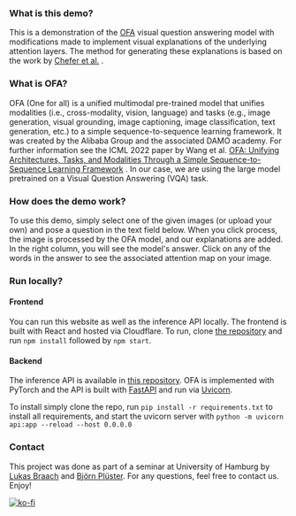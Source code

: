 ### What is this demo?
This is a demonstration of the [OFA](https://github.com/ofa-sys/ofa) visual question answering model with modifications
made to implement visual explanations of the underlying attention layers. The method for generating
these explanations is based on the work by [Chefer et al.](https://github.com/hila-chefer/Transformer-MM-Explainability)
.

### What is OFA?

OFA (One for all) is a unified multimodal pre-trained model that unifies modalities
(i.e., cross-modality, vision, language) and tasks (e.g., image generation, visual grounding,
image captioning, image classification, text generation, etc.) to a simple sequence-to-sequence
learning framework. It was created by the Alibaba Group and the associated DAMO academy. For further information see the
ICML 2022 paper by Wang et al.
[OFA: Unifying Architectures, Tasks, and Modalities Through a Simple Sequence-to-Sequence Learning Framework](http://arxiv.org/abs/2202.03052)
.
In our case, we are using the large model pretrained on a Visual Question Answering (VQA) task.

### How does the demo work?

To use this demo, simply select one of the given images (or upload your own) and pose a question
in the text field below. When you click process, the image is processed by the OFA model, and our explanations are
added. In the right column, you will see the model's answer. Click on any of the words
in the answer to see the associated attention map on your image.

### Run locally?
#### Frontend
You can run this website as well as the inference API locally. The frontend is built with React
and hosted via Cloudflare. To run, clone [the repository](https://github.com/lukasbraach/explainable-ofa)
and run ``npm install`` followed by ``npm start``.

#### Backend
The inference API is available in [this repository](https://github.com/bjoernpl/OFA_Explain). OFA is implemented
with PyTorch and the API is built with [FastAPI](https://fastapi.tiangolo.com/) and run via [Uvicorn](https://www.uvicorn.org/). 

To install simply clone the repo, run 
``
pip install -r requirements.txt
``
to install all requirements, and
start the uvicorn server with 
``
python -m uvicorn api:app --reload --host 0.0.0.0
``

### Contact
This project was done as part of a seminar at University of Hamburg by
[Lukas Braach](https://github.com/lukasbraach) and [Björn Plüster](https://github.com/bjoernpl).
For any questions, feel free to contact us. Enjoy!

[![ko-fi](https://ko-fi.com/img/githubbutton_sm.svg)](https://ko-fi.com/C0C5DMYIN)
